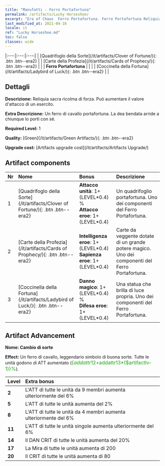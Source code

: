 ```yaml
---
title: "Manufatti - Ferro Portafortuna"
permalink: /artifacts/Lucky Horseshoe/
excerpt: "Era of Chaos  Ferro Portafortuna. Ferro Portafortuna Reliquia sacra ricolma di forza. Può aumentare il valore d'attacco di un esercito."
last_modified_at: 2021-04-16
locale: it
ref: "Lucky Horseshoe.md"
toc: false
classes: wide
---
```


  |:---:|:---:|:---:| 
  | [Quadrifoglo della Sorte](/it/artifacts/Clover of Fortune/){: .btn .btn--era2} |   | [Carte della Profezia](/it/artifacts/Cards of Prophecy/){: .btn .btn--era2} | 
  |   | **Ferro Portafortuna** |  | 
  |   | [Coccinella della Fortuna](/it/artifacts/Ladybird of Luck/){: .btn .btn--era2} |   | 


## Dettagli

 **Descrizione:** Reliquia sacra ricolma di forza. Può aumentare il valore d'attacco di un esercito.

 **Extra Descrizione:** Un ferro di cavallo portafortuna. La dea bendata arride a chiunque lo porti con sé.

 **Required Level:** 1

 **Quality:** [Green](/it/artifacts/Green Artifacts/){: .btn .btn--era2}

 **Upgrade cost:** [Artifacts upgrade cost](/it/artifacts/Artifacts Upgrade/)



## Artifact components

  | Nr |    Nome    |   Bonus | Descrizione | 
  |:---|:-----------|:--------|:------------| 
  | 1 | [Quadrifoglo della Sorte](/it/artifacts/Clover of Fortune/){: .btn .btn--era2} | **Attacco unità**: 1+(LEVEL\*0.4) %<br/>**Attacco eroe**: 1+(LEVEL\*0.4) | Un quadrifoglio portafortuna. Uno dei componenti del Ferro Portafortuna. | 
  | 2 | [Carte della Profezia](/it/artifacts/Cards of Prophecy/){: .btn .btn--era2} | **Intelligenza eroe**: 1+(LEVEL\*0.4)<br/>**Sapienza eroe**: 1+(LEVEL\*0.4) | Carte da veggente dotate di un grande potere magico. Uno dei componenti del Ferro Portafortuna. | 
  | 3 | [Coccinella della Fortuna](/it/artifacts/Ladybird of Luck/){: .btn .btn--era2} | **Danno magico**: 1+(LEVEL\*0.4) %<br/>**Difesa eroe**: 1+(LEVEL\*0.4) | Una statua che brilla di luce propria. Uno dei componenti del Ferro Portafortuna. | 


## Artifact Advancement

 **Nome: Cambio di sorte**

 **Effect:** Un ferro di cavallo, leggendario simbolo di buona sorte. Tutte le unità godono di ATT aumentato (<span style="color: #1ca216;font-size:16px">{$addattr12+$addattr13*($artifactlv-1)}%</span>).

  |  Level  |    Extra bonus  | 
  |:--------|:----------------| 
  | **2** | L'ATT di tutte le unità da 9 membri aumenta ulteriormente del 6% | 
  | **5** | L'ATT di tutte le unità aumenta del 2% | 
  | **8** | L'ATT di tutte le unità da 4 membri aumenta ulteriormente del 6% | 
  | **11** | L'ATT di tutte le unità singole aumenta ulteriormente del 6% | 
  | **14** | Il DAN CRIT di tutte le unità aumenta del 20% | 
  | **17** | La Mira di tutte le unità aumenta di 200 | 
  | **20** | Il CRIT di tutte le unità aumenta di 80 | 

